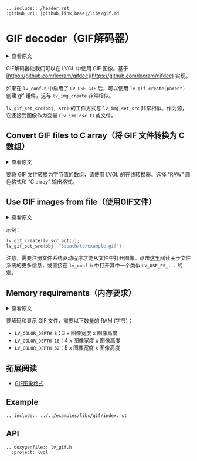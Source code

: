 ```eval_rst
.. include:: /header.rst 
:github_url: |github_link_base|/libs/gif.md
```

# GIF decoder（GIF解码器）

<details>
<summary>查看原文</summary>
<p>

Allow using GIF images in LVGL. Based on https://github.com/lecram/gifdec

When enabled in `lv_conf.h` with `LV_USE_GIF` `lv_gif_create(parent)` can be used to create a gif widget.

`lv_gif_set_src(obj, src)` works very similarly to `lv_img_set_src`. As source, it also accepts images as variables (`lv_img_dsc_t`) or files.

</p>
</details>

GIF解码器让我们可以在 LVGL 中使用 GIF 图像。基于 [https://github.com/lecram/gifdec](https://github.com/lecram/gifdec) 实现。


如果在 `lv_conf.h` 中启用了 `LV_USE_GIF` 后，可以使用 `lv_gif_create(parent)` 创建 gif 组件，这与 `lv_img_create` 非常相似。

`lv_gif_set_src(obj, src)` 的工作方式与 `lv_img_set_src` 非常相似。作为源，它还接受图像作为变量 (`lv_img_dsc_t`) 或文件。

## Convert GIF files to C array（将 GIF 文件转换为 C 数组）

<details>
<summary>查看原文</summary>
<p>

To convert a GIF file to byte values array use [LVGL's online converter](https://lvgl.io/tools/imageconverter). Select "Raw" color format and "C array" Output format.
 
</p>
</details>

要将 GIF 文件转换为字节值的数组，请使用 LVGL 的[在线转换器](https://lvgl.io/tools/imageconverter)。选择 “RAW” 颜色格式和 “C array” 输出格式。

## Use GIF images from file（使用GIF文件）

<details>
<summary>查看原文</summary>
<p>

For example:
```c
lv_gif_set_src(obj, "S:path/to/example.gif");
```

Note that, a file system driver needs to be registered to open images from files. Read more about it [here](https://docs.lvgl.io/master/overview/file-system.html) or just enable one in `lv_conf.h` with `LV_USE_FS_...` 

</p>
</details>

示例：


```c
lv_gif_create(lv_scr_act());
lv_gif_set_src(obj, "S:path/to/example.gif");
```

注意，需要注册文件系统驱动程序才能从文件中打开图像。点击[这里](https://docs.lvgl.io/master/overview/file-system.html)阅读关于文件系统的更多信息，或直接在 `lv_conf.h` 中打开其中一个类似 `LV_USE_FS_...` 的宏。

## Memory requirements（内存要求）

<details>
<summary>查看原文</summary>
<p>

To decode and display a GIF animation the following amount of RAM is required:
- `LV_COLOR_DEPTH 8`: 3 x image width x image height 
- `LV_COLOR_DEPTH 16`: 4 x image width x image height 
- `LV_COLOR_DEPTH 32`: 5 x image width x image height 


</p>
</details>

要解码和显示 GIF 文件，需要以下数量的 RAM (字节)：
- `LV_COLOR_DEPTH 8`：3 x 图像宽度 x 图像高度
- `LV_COLOR_DEPTH 16`：4 x 图像宽度 x 图像高度
- `LV_COLOR_DEPTH 32`：5 x 图像宽度 x 图像高度


## 拓展阅读

- [GIF图象格式](https://baike.baidu.com/item/GIF/217778)


## Example
```eval_rst
.. include:: ../../examples/libs/gif/index.rst
```

## API

```eval_rst
.. doxygenfile:: lv_gif.h
  :project: lvgl
```